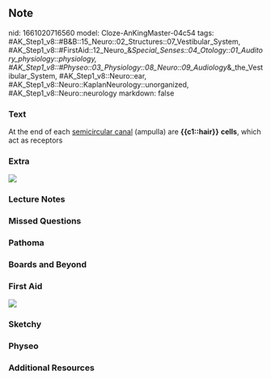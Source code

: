 ## Note
nid: 1661020716560
model: Cloze-AnKingMaster-04c54
tags: #AK_Step1_v8::#B&B::15_Neuro::02_Structures::07_Vestibular_System, #AK_Step1_v8::#FirstAid::12_Neuro_&_Special_Senses::04_Otology::01_Auditory_physiology::physiology, #AK_Step1_v8::#Physeo::03_Physiology::08_Neuro::09_Audiology_&_the_Vestibular_System, #AK_Step1_v8::Neuro::ear, #AK_Step1_v8::Neuro::KaplanNeurology::unorganized, #AK_Step1_v8::Neuro::neurology
markdown: false

### Text
<div>
  At the end of each <u>semicircular canal</u> (ampulla) are
  <b>{{c1::hair}}</b> <b>cells</b>, which act as receptors
</div>

### Extra
<img src="paste-87174951207199.jpg">

### Lecture Notes


### Missed Questions


### Pathoma


### Boards and Beyond


### First Aid
<img src="tmphCQYfq.png">

### Sketchy


### Physeo


### Additional Resources


